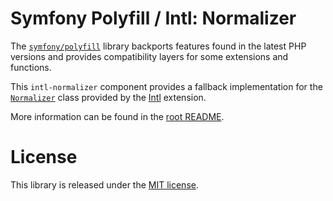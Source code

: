 Symfony Polyfill / Intl: Normalizer
===================================

The [`symfony/polyfill`](https://github.com/symfony/polyfill) library backports
features found in the latest PHP versions and provides compatibility layers for
some extensions and functions.

This `intl-normalizer` component provides a fallback implementation for the
[`Normalizer`](http://php.net/manual/en/class.normalizer.php) class provided
by the [Intl](http://php.net/intl) extension.

More information can be found in the [root README](../../../README.md).

License
=======

This library is released under the [MIT license](LICENSE).